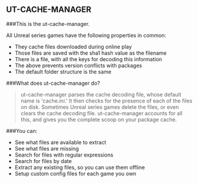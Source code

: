 ##            UT-CACHE-MANAGER


###This is the ut-cache-manager.

All Unreal series games have the following properties in common:
* They cache files downloaded during online play
* Those files are saved with the sha1 hash value as the filename 
* There is a file, with all the keys for decoding this information
* The above prevents version conflicts with packages
* The default folder structure is the same

###What does ut-cache-manager do?

>ut-cache-manager parses the cache decoding file, whose default name is 'cache.ini.'
It then checks for the presence of each of the files on disk. Sometimes Unreal
series games delete the files, or even clears the cache decoding file.
ut-cache-manager accounts for all this, and gives you the complete scoop on your
package cache. 

###You can:

* See what files are available to extract
* See what files are missing
* Search for files with regular expressions
* Search for files by date 
* Extract any existing files, so you can use them offline
* Setup custom config files for each game you own

